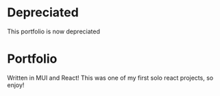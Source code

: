 # Depreciated
This portfolio is now depreciated

# Portfolio

Written in MUI and React!
This was one of my first solo react projects, so enjoy!

